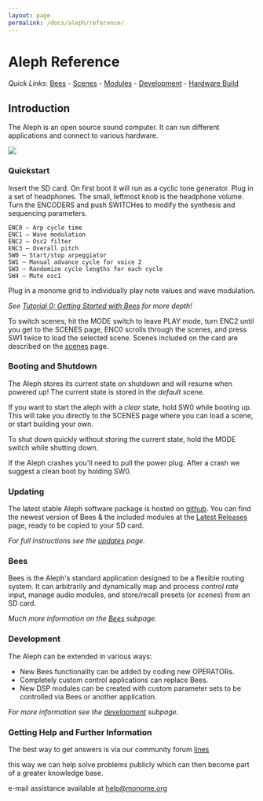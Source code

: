 ```yaml
---
layout: page
permalink: /docs/aleph/reference/
---
```


# Aleph Reference

*Quick Links*: [Bees](../bees) - [Scenes](../scenes) - [Modules](../modules) - [Development](../development) - [Hardware Build](../hardware)

## Introduction

The Aleph is an open source sound computer. It can run different applications and connect to various hardware.

![](../images/aleph-map.png)

### Quickstart

Insert the SD card. On first boot it will run as a cyclic tone generator. Plug in a set of headphones. The small, leftmost knob is the headphone volume. Turn the ENCODERS and push SWITCHes to modify the synthesis and sequencing parameters.

~~~
ENC0 – Arp cycle time
ENC1 – Wave modulation
ENC2 – Osc2 filter
ENC3 – Overall pitch
SW0 – Start/stop arpeggiator
SW1 – Manual advance cycle for voice 2
SW3 – Randomize cycle lengths for each cycle
SW4 – Mute osc1
~~~

Plug in a monome grid to individually play note values and wave modulation.

*See [Tutorial 0: Getting Started with Bees](../tutorial-0) for more depth!*

To switch scenes, hit the MODE switch to leave PLAY mode, turn ENC2 until you get to the SCENES page, ENC0 scrolls through the scenes, and press SW1 twice to load the selected scene. Scenes included on the card are described on the [scenes](../scenes) page.

### Booting and Shutdown

The Aleph stores its current state on shutdown and will resume when powered up! The current state is stored in the *default* scene.

If you want to start the aleph with a *clear* state, hold SW0 while booting up. This will take you directly to the SCENES page where you can load a scene, or start building your own.

To shut down quickly without storing the current state, hold the MODE switch while shutting down.

If the Aleph crashes you'll need to pull the power plug. After a crash we suggest a clean boot by holding SW0.

### Updating

The latest stable Aleph software package is hosted on [github](https://github.com/tehn/aleph). You can find the newest version of Bees & the included modules at the [Latest Releases](https://github.com/tehn/aleph/releases/latest) page, ready to be copied to your SD card.

*For full instructions see the [updates](../updates) page.*

### Bees

Bees is the Aleph's standard application designed to be a flexible routing system. It can arbitrarily and dynamically map and process *control rate* input, manage audio modules, and store/recall presets (or *scenes*) from an SD card.

*Much more information on the [Bees](../bees) subpage.*

### Development

The Aleph can be extended in various ways:

- New Bees functionality can be added by coding new OPERATORs.
- Completely custom control applications can replace Bees.
- New DSP modules can be created with custom parameter sets to be controlled via Bees or another application.

*For more information see the [development](../development) subpage.*

### Getting Help and Further Information

The best way to get answers is via our community forum [lines](http://llllllll.co)

this way we can help solve problems publicly which can then become part of a greater knowledge base.

e-mail assistance available at help@monome.org

